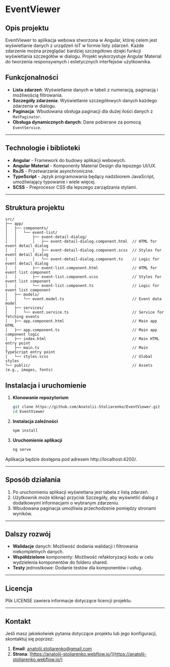 <!-- prettier-ignore-start -->
# EventViewer

## Opis projektu

EventViewer to aplikacja webowa stworzona w Angular, której celem jest wyświetlanie danych z urządzeń IoT w formie listy zdarzeń. Każde zdarzenie można przeglądać bardziej szczegółowo dzięki funkcji wyświetlania szczegółów w dialogu. Projekt wykorzystuje Angular Material do tworzenia responsywnych i estetycznych interfejsów użytkownika.

## Funkcjonalności

- **Lista zdarzeń**: Wyświetlanie danych w tabeli z numeracją, paginacją i możliwością filtrowania.
- **Szczegóły zdarzenia**: Wyświetlanie szczegółowych danych każdego zdarzenia w dialogu.
- **Paginacja**: Wbudowana obsługa paginacji dla dużej ilości danych z `MatPaginator`.
- **Obsługa dynamicznych danych**: Dane pobierane za pomocą `EventService`.

---

## Technologie i biblioteki

- **Angular** - Framework do budowy aplikacji webowych.
- **Angular Material** - Komponenty Material Design dla lepszego UI/UX.
- **RxJS** - Przetwarzanie asynchroniczne.
- **TypeScript** - Język programowania będący nadzbiorem JavaScript, umożliwiający typowanie i wiele więcej.
- **SCSS** - Preprocesor CSS dla lepszego zarządzania stylami.

---

## Struktura projektu

```plaintext
src/
├── app/
│   ├── components/
│   │   └── event-list/
│   │       ├── event-detail-dialog/
│   │       │   ├── event-detail-dialog.component.html  // HTML for event detail dialog
│   │       │   ├── event-detail-dialog.component.scss  // Styles for event detail dialog
│   │       │   └── event-detail-dialog.component.ts    // Logic for event detail dialog
│   │       ├── event-list.component.html               // HTML for event list component
│   │       ├── event-list.component.scss               // Styles for event list component
│   │       └── event-list.component.ts                 // Logic for event list component
│   ├── models/
│   │   └── event.model.ts                              // Event data model
│   ├── services/
│   │   └── event.service.ts                            // Service for fetching events
│   ├── app.component.html                              // Main app HTML
│   ├── app.component.ts                                // Main app component logic
│   ├── index.html                                      // Main HTML entry point
│   ├── main.ts                                         // Main TypeScript entry point
│   └── styles.scss                                     // Global styles
└── public/                                             // Assets (e.g., images, fonts)
```

## Instalacja i uruchomienie

1. **Klonowanie repozytorium**

   ```bash
   git clone https://github.com/Anatolii-Stoliarenko/EventViewer.git
   cd EventViewer
   ```

2. **Instalacja zależności**

   ```bash
   npm install
   ```

3. **Uruchomienie aplikacji**

   ```bash
   ng serve
   ```
Aplikacja będzie dostępna pod adresem http://localhost:4200/.

---

## Sposób działania

1. Po uruchomieniu aplikacji wyświetlana jest tabela z listą zdarzeń.
2. Użytkownik może kliknąć przycisk Szczegóły, aby wyświetlić dialog z dodatkowymi informacjami o wybranym zdarzeniu.
3. Wbudowana paginacja umożliwia przechodzenie pomiędzy stronami wyników.

---

## Dalszy rozwój

- **Walidacje** danych: Możliwość dodania walidacji i filtrowania niekompletnych danych.
- **Współdzielone** komponenty: Możliwość refaktoryzacji kodu w celu wydzielenia komponentów do folderu shared.
- **Testy** jednostkowe: Dodanie testów dla komponentów i usług.

---

## Licencja

Plik LICENSE zawiera informacje dotyczące licencji projektu.

---

## Kontakt

Jeśli masz jakiekolwiek pytania dotyczące projektu lub jego konfiguracji, skontaktuj się poprzez:

1. **Email**: [anatolii.stoliarenko@gmail.com](mailto:anatolii.stoliarenko@gmail.com)
2. **Strona**: [https://anatolii-stoliarenko.webflow.io/](https://anatolii-stoliarenko.webflow.io/)


<!-- prettier-ignore-end -->
